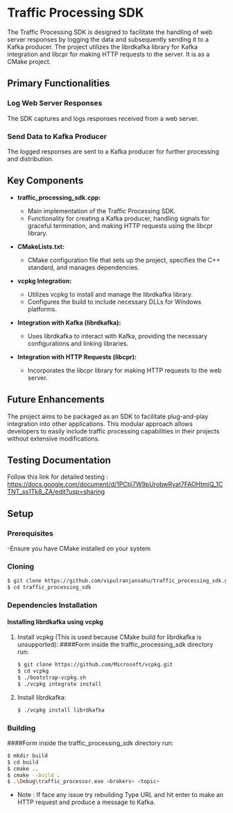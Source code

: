 # Traffic Processing SDK

The Traffic Processing SDK is designed to facilitate the handling of web server responses by logging the data and subsequently sending it to a Kafka producer. The project utilizes the librdkafka library for Kafka integration and libcpr for making HTTP requests to the server. It is as a CMake project.

## Primary Functionalities

### Log Web Server Responses
The SDK captures and logs responses received from a web server.

### Send Data to Kafka Producer
The logged responses are sent to a Kafka producer for further processing and distribution.

## Key Components

- **traffic_processing_sdk.cpp:**
  - Main implementation of the Traffic Processing SDK.
  - Functionality for creating a Kafka producer, handling signals for graceful termination, and making HTTP requests using the libcpr library.

- **CMakeLists.txt:**
  - CMake configuration file that sets up the project, specifies the C++ standard, and manages dependencies.

- **vcpkg Integration:**
  - Utilizes vcpkg to install and manage the librdkafka library.
  - Configures the build to include necessary DLLs for Windows platforms.

- **Integration with Kafka (librdkafka):**
  - Uses librdkafka to interact with Kafka, providing the necessary configurations and linking libraries.

- **Integration with HTTP Requests (libcpr):**
  - Incorporates the libcpr library for making HTTP requests to the web server.

## Future Enhancements

The project aims to be packaged as an SDK to facilitate plug-and-play integration into other applications. This modular approach allows developers to easily include traffic processing capabilities in their projects without extensive modifications.

## Testing Documentation

Follow this link for detailed testing : https://docs.google.com/document/d/1PCtji7W9pUrobwRyat7FAOHtmiQ_1CTNT_ss1Tk8_ZA/edit?usp=sharing

## Setup

### Prerequisites
-Ensure you have CMake installed on your system

### Cloning

```bash
$ git clone https://github.com/vipulranjansahu/traffic_processing_sdk.git
$ cd traffic_processing_sdk
```

### Dependencies Installation

#### Installing librdkafka using vcpkg

1. Install vcpkg (This is used because CMake build for librdkafka is unsupported):
    ####Form inside the traffic_processing_sdk directory run:
    ```bash
    $ git clone https://github.com/Microsoft/vcpkg.git
    $ cd vcpkg
    $ ./bootstrap-vcpkg.sh
    $ ./vcpkg integrate install
    ```

2. Install librdkafka:

    ```bash
    $ ./vcpkg install librdkafka
    ```

### Building
####Form inside the traffic_processing_sdk directory run:
```bash
$ mkdir build
$ cd build
$ cmake ..
$ cmake --build .
$ .\Debug\traffic_processor.exe <brokers> <topic>
```
- Note : If face any issue try rebuilding
Type URL and hit enter to make an HTTP request and produce a message to Kafka.